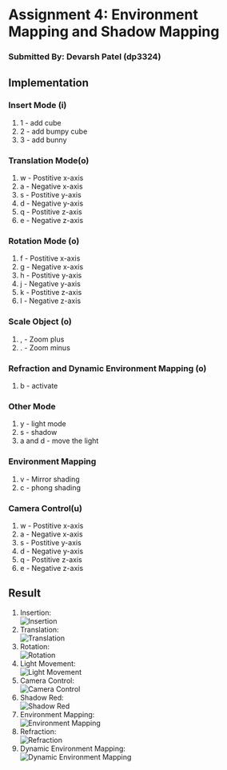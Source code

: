 # Assignment 4: Environment Mapping and Shadow Mapping

### Submitted By: Devarsh Patel (dp3324)

## Implementation

### Insert Mode (i)
1) 1 - add cube
2) 2 - add bumpy cube
3) 3 - add bunny

### Translation Mode(o)
1) w - Postitive x-axis
2) a - Negative x-axis
3) s - Postitive y-axis
4) d - Negative y-axis
5) q - Postitive z-axis
6) e - Negative z-axis

### Rotation Mode (o)
1) f - Postitive x-axis
2) g - Negative x-axis
3) h - Postitive y-axis
4) j - Negative y-axis
5) k - Postitive z-axis
6) l - Negative z-axis

### Scale Object (o)
1) , - Zoom plus
2) . - Zoom minus

### Refraction and Dynamic Environment Mapping (o)
1) b - activate

### Other Mode
1) y - light mode
3) s - shadow
4) a and d - move the light

### Environment Mapping
1) v - Mirror shading
2) c - phong shading

### Camera Control(u)
1) w - Postitive x-axis
2) a - Negative x-axis
3) s - Postitive y-axis
4) d - Negative y-axis
5) q - Postitive z-axis
6) e - Negative z-axis

## Result

1) Insertion: <br/> <img src="https://github.com/nyu-cs-cy-6533-fall-2021/assignment-4-environment-mapping-and-shadow-mapping-dp3324/blob/main/result/insert.png" alt="Insertion"> <br/>
2) Translation: <br/> <img src="https://github.com/nyu-cs-cy-6533-fall-2021/assignment-4-environment-mapping-and-shadow-mapping-dp3324/blob/main/result/translate.png" alt="Translation"> <br/>
3) Rotation: <br/> <img src="https://github.com/nyu-cs-cy-6533-fall-2021/assignment-4-environment-mapping-and-shadow-mapping-dp3324/blob/main/result/rotate.png" alt="Rotation"> <br/>
4) Light Movement: <br/> <img src="https://github.com/nyu-cs-cy-6533-fall-2021/assignment-4-environment-mapping-and-shadow-mapping-dp3324/blob/main/result/light_movement.png" alt="Light Movement"> <br/>
5) Camera Control: <br/> <img src="https://github.com/nyu-cs-cy-6533-fall-2021/assignment-4-environment-mapping-and-shadow-mapping-dp3324/blob/main/result/camera_control.png" alt="Camera Control"> <br/>
6) Shadow Red: <br/> <img src="https://github.com/nyu-cs-cy-6533-fall-2021/assignment-4-environment-mapping-and-shadow-mapping-dp3324/blob/main/result/shadow_red.png" alt="Shadow Red"> <br/>
7) Environment Mapping: <br/> <img src="https://github.com/nyu-cs-cy-6533-fall-2021/assignment-4-environment-mapping-and-shadow-mapping-dp3324/blob/main/result/environment_mapping.png" alt="Environment Mapping"> <br/>
8) Refraction: <br/> <img src="https://github.com/nyu-cs-cy-6533-fall-2021/assignment-4-environment-mapping-and-shadow-mapping-dp3324/blob/main/result/refraction.png" alt="Refraction"> <br/>
9) Dynamic Environment Mapping: <br/> <img src="https://github.com/nyu-cs-cy-6533-fall-2021/assignment-4-environment-mapping-and-shadow-mapping-dp3324/blob/main/result/dynamic_env_mapping.png" alt="Dynamic Environment Mapping"> <br/>
